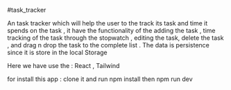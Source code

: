#task_tracker

An task tracker which will help the user to the track its task and time it spends on the task , 
it have the functionality of the  adding the task , time tracking of the task through the stopwatch , 
editing the task, delete the task , and drag n drop the task to the complete list . The data is persistence since 
it is store in the local Storage

Here we have use the : React , Tailwind

for install this app : clone it and run npm install then npm run dev


